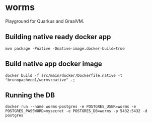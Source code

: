# worms
Playground for Quarkus and GraalVM.

## Building native ready docker app
```
mvn package -Pnative -Dnative-image.docker-build=true
```
## Build native app docker image
```
docker build -f src/main/docker/Dockerfile.native -t "brunopacheco1/worms:native" .;
```
## Running the DB
```
docker run --name worms-postgres -e POSTGRES_USER=worms -e POSTGRES_PASSWORD=mysecret -e POSTGRES_DB=worms -p 5432:5432 -d postgres
```